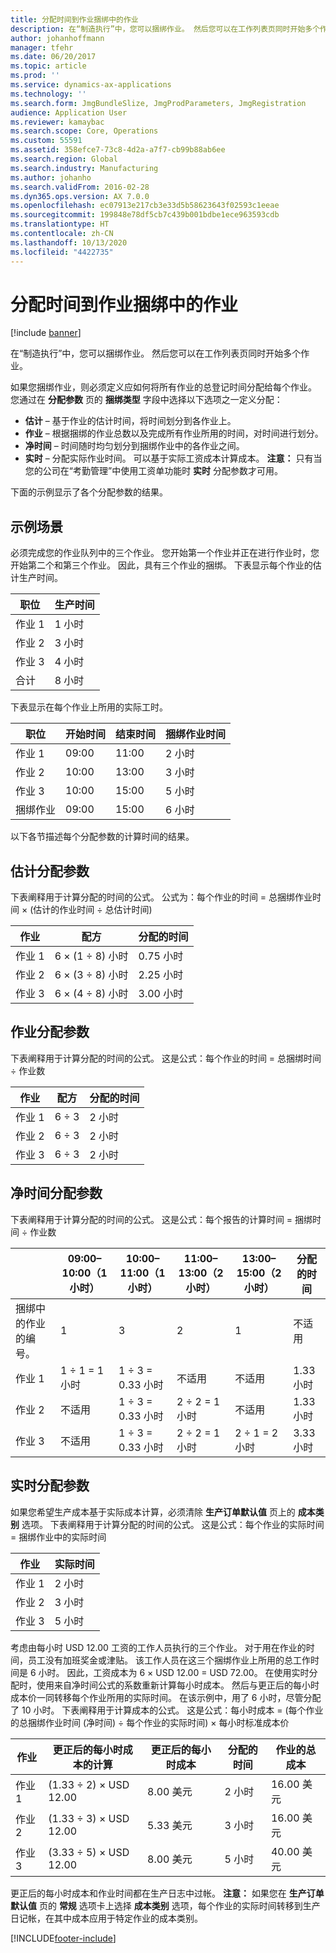 ```yaml
---
title: 分配时间到作业捆绑中的作业
description: 在“制造执行”中，您可以捆绑作业。 然后您可以在工作列表页同时开始多个作业。
author: johanhoffmann
manager: tfehr
ms.date: 06/20/2017
ms.topic: article
ms.prod: ''
ms.service: dynamics-ax-applications
ms.technology: ''
ms.search.form: JmgBundleSlize, JmgProdParameters, JmgRegistration
audience: Application User
ms.reviewer: kamaybac
ms.search.scope: Core, Operations
ms.custom: 55591
ms.assetid: 358efce7-73c8-4d2a-a7f7-cb99b88ab6ee
ms.search.region: Global
ms.search.industry: Manufacturing
ms.author: johanho
ms.search.validFrom: 2016-02-28
ms.dyn365.ops.version: AX 7.0.0
ms.openlocfilehash: ec07913e217cb3e33d5b58623643f02593c1eeae
ms.sourcegitcommit: 199848e78df5cb7c439b001bdbe1ece963593cdb
ms.translationtype: HT
ms.contentlocale: zh-CN
ms.lasthandoff: 10/13/2020
ms.locfileid: "4422735"
---
```

# <a name="allocate-time-to-jobs-in-a-job-bundle"></a>分配时间到作业捆绑中的作业

[!include [banner](../includes/banner.md)]

在“制造执行”中，您可以捆绑作业。 然后您可以在工作列表页同时开始多个作业。

如果您捆绑作业，则必须定义应如何将所有作业的总登记时间分配给每个作业。 您通过在 **分配参数** 页的 **捆绑类型** 字段中选择以下选项之一定义分配：

-   **估计** – 基于作业的估计时间，将时间划分到各作业上。
-   **作业** – 根据捆绑的作业总数以及完成所有作业所用的时间，对时间进行划分。
-   **净时间** – 时间随时均匀划分到捆绑作业中的各作业之间。
-   **实时** – 分配实际作业时间。 可以基于实际工资成本计算成本。 **注意：** 只有当您的公司在“考勤管理”中使用工资单功能时 **实时** 分配参数才可用。

下面的示例显示了各个分配参数的结果。

## <a name="example-scenario"></a>示例场景
必须完成您的作业队列中的三个作业。 您开始第一个作业并正在进行作业时，您开始第二个和第三个作业。 因此，具有三个作业的捆绑。 下表显示每个作业的估计生产时间。

| 职位   | 生产时间 |
|-------|-----------------|
| 作业 1 | 1 小时          |
| 作业 2 | 3 小时         |
| 作业 3 | 4 小时         |
| 合计 | 8 小时         |

下表显示在每个作业上所用的实际工时。

| 职位    | 开始时间 | 结束时间 | 捆绑作业时间 |
|--------|------------|----------|-------------|
| 作业 1  | 09:00      | 11:00    | 2 小时     |
| 作业 2  | 10:00      | 13:00    | 3 小时     |
| 作业 3  | 10:00      | 15:00    | 5 小时     |
| 捆绑作业 | 09:00      | 15:00    | 6 小时     |

以下各节描述每个分配参数的计算时间的结果。

## <a name="estimation-allocation-key"></a>估计分配参数
下表阐释用于计算分配的时间的公式。 公式为：每个作业的时间 = 总捆绑作业时间 × (估计的作业时间 ÷ 总估计时间)

| 作业   | 配方           | 分配的时间 |
|-------|-------------------|----------------|
| 作业 1 | 6 × (1 ÷ 8) 小时 | 0.75 小时      |
| 作业 2 | 6 × (3 ÷ 8) 小时 | 2.25 小时     |
| 作业 3 | 6 × (4 ÷ 8) 小时 | 3.00 小时     |

## <a name="jobs-allocation-key"></a>作业分配参数
下表阐释用于计算分配的时间的公式。 这是公式：每个作业的时间 = 总捆绑时间 ÷ 作业数

| 作业   | 配方 | 分配的时间 |
|-------|---------|----------------|
| 作业 1 | 6 ÷ 3   | 2 小时        |
| 作业 2 | 6 ÷ 3   | 2 小时        |
| 作业 3 | 6 ÷ 3   | 2 小时        |

## <a name="net-time-allocation-key"></a>净时间分配参数
下表阐释用于计算分配的时间的公式。 这是公式：每个报告的计算时间 = 捆绑时间 ÷ 作业数

|                              | 09:00–10:00（1 小时） | 10:00–11:00（1 小时） | 11:00–13:00（2 小时） | 13:00–15:00（2 小时） | 分配的时间 |
|------------------------------|----------------------|----------------------|-----------------------|-----------------------|----------------|
| 捆绑中的作业的编号。 | 1                    | 3                    | 2                     | 1                     | 不适用 |
| 作业 1                        | 1 ÷ 1 = 1 小时       | 1 ÷ 3 = 0.33 小时    | 不适用        | 不适用        | 1.33 小时     |
| 作业 2                        | 不适用       | 1 ÷ 3 = 0.33 小时    | 2 ÷ 2 = 1 小时        | 不适用        | 1.33 小时     |
| 作业 3                        | 不适用       | 1 ÷ 3 = 0.33 小时    | 2 ÷ 2 = 1 小时        | 2 ÷ 1 = 2 小时       | 3.33 小时     |

## <a name="real-time-allocation-key"></a>实时分配参数
如果您希望生产成本基于实际成本计算，必须清除 **生产订单默认值** 页上的 **成本类别** 选项。 下表阐释用于计算分配的时间的公式。 这是公式：每个作业的实际时间 = 捆绑作业中的实际时间

| 作业   | 实际时间 |
|-------|-------------|
| 作业 1 | 2 小时     |
| 作业 2 | 3 小时     |
| 作业 3 | 5 小时     |

考虑由每小时 USD 12.00 工资的工作人员执行的三个作业。 对于用在作业的时间，员工没有加班奖金或津贴。 该工作人员在这三个捆绑作业上所用的总工作时间是 6 小时。 因此，工资成本为 6 × USD 12.00 = USD 72.00。 在使用实时分配时，使用来自净时间公式的系数重新计算每小时成本。 然后与更正后的每小时成本价一同转移每个作业所用的实际时间。 在该示例中，用了 6 小时，尽管分配了 10 小时。 下表阐释用于计算成本的公式。 这是公式：每小时成本 = (每个作业的总捆绑作业时间 (净时间) ÷ 每个作业的实际时间) × 每小时标准成本价

| 作业   | 更正后的每小时成本的计算 | 更正后的每小时成本 | 分配的时间 | 作业的总成本 |
|-------|----------------------------------------|-------------------------|----------------|-------------------|
| 作业 1 | (1.33 ÷ 2) × USD 12.00                 | 8.00 美元                | 2 小时        | 16.00 美元         |
| 作业 2 | (1.33 ÷ 3) × USD 12.00                 | 5.33 美元                | 3 小时        | 16.00 美元         |
| 作业 3 | (3.33 ÷ 5) × USD 12.00                 | 8.00 美元                | 5 小时        | 40.00 美元         |

更正后的每小时成本和作业时间都在生产日志中过帐。 **注意：** 如果您在 **生产订单默认值** 页的 **常规** 选项卡上选择 **成本类别** 选项，每个作业的实际时间转移到生产日记帐，在其中成本应用于特定作业的成本类别。





[!INCLUDE[footer-include](../../includes/footer-banner.md)]